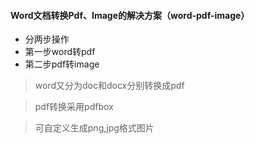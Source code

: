#### Word文档转换Pdf、Image的解决方案（word-pdf-image）

- 分两步操作
- 第一步word转pdf
- 第二步pdf转image
> word又分为doc和docx分别转换成pdf

> pdf转换采用pdfbox 

> 可自定义生成png,jpg格式图片

